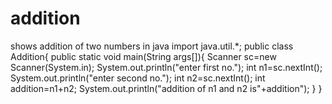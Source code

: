 # addition
 shows addition of two numbers in java
import java.util.*;
public class Addition{
public static void main(String args[]){
Scanner sc=new Scanner(System.in);
System.out.println("enter first no.");
int n1=sc.nextInt();
System.out.println("enter second no.");
int n2=sc.nextInt();
int addition=n1+n2;
System.out.println("addition of n1 and n2 is"+addition");
}
}
